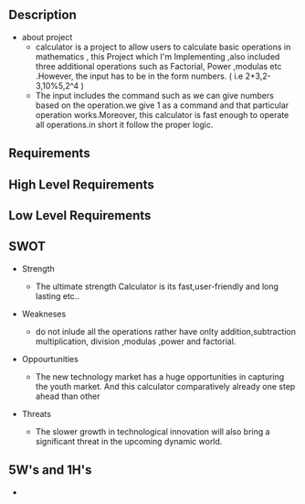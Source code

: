 ## Description
* about project
  * calculator is a project to allow users to calculate basic operations in mathematics , this Project which I'm Implementing ,also included three additional operations such as Factorial, Power ,modulas etc .However, the input has to be in the form numbers.
  ( i.e 2+3,2-3,10%5,2^4 )
  * The input includes the command such as we can give numbers based on the operation.we give 1 as a  command and that particular operation works.Moreover, this calculator is fast enough to operate all operations.in short it follow the proper logic. 

## Requirements

## High Level Requirements


## Low Level Requirements


## SWOT
  * Strength
    * The ultimate strength Calculator is its fast,user-friendly and long lasting etc..

  * Weakneses

     * do not inlude all the operations rather have onlty addition,subtraction multiplication, division ,modulas ,power and factorial.

  * Oppourtunities

     * The new technology market has a huge opportunities in capturing the youth market. And this calculator comparatively already   one step ahead than other

  * Threats

     * The slower growth in technological innovation will also bring a significant threat in the upcoming dynamic world.


## 5W's and 1H's
  * 